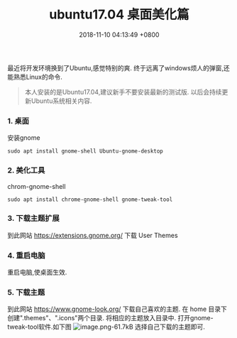 ﻿---
layout: post
categories: ubuntu
title: ubuntu17.04 桌面美化篇
date: 2018-11-10 04:13:49 +0800
description: ubuntu17.04 desktop
keywords: ubuntu17.04 desktop  gnome
---

最近将开发环境换到了Ubuntu,感觉特别的爽.
终于远离了windows烦人的弹窗,还能熟悉Linux的命令.

>本人安装的是Ubuntu17.04,建议新手不要安装最新的测试版.
以后会持续更新Ubuntu系统相关内容.

### 1. 桌面
 安装gnome
```Linux
sudo apt install gnome-shell Ubuntu-gnome-desktop
```

### 2. 美化工具
chrom-gnome-shell
```Linux
sudo apt install chrome-gnome-shell gnome-tweak-tool
```
### 3. 下载主题扩展
到此网站 https://extensions.gnome.org/ 
下载 User Themes  

### 4. 重启电脑
重启电脑,使桌面生效.

### 5. 下载主题
到此网站 https://www.gnome-look.org/
下载自己喜欢的主题.
在 home 目录下创建".themes"、".icons"两个目录.
将相应的主题放入目录中.
打开gnome-tweak-tool软件.如下图
![image.png-61.7kB][1]
选择自己下载的主题即可.



  [1]: http://static.zybuluo.com/Bo-Bo/3ktfufkff4ffdvihrdewo14r/image.png

